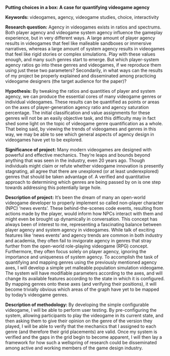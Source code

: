 **Putting choices in a box: A case for quantifying videogame agency**

**Keywords:** videogames, agency, videogame studies, choice, interactivity

**Research question:** Agency in videogames exists in ratios and spectrums. Both player agency and videogame system agency influence the gameplay experience, but in very different ways. A large amount of player agency results in videogames that feel like malleable sandboxes or immersive narratives, whereas a large amount of system agency results in videogames that feel like rigid stories or complex simulations. Play with these values enough, and many such genres start to emerge. But which player-system agency ratios go into these genres and videogames, if we reproduce them using just these two parameters? Secondarily, in what ways can the results of my project be properly explained and disseminated among practicing videogame designers (the target audience for the paper)?

**Hypothesis:** By tweaking the ratios and quantities of player and system agency, we can produce the essential cores of many videogame genres or individual videogames. These results can be quantified as points or areas on the axes of player-generation agency ratio and agency saturation percentage. The initial classification and value assignments for these genres will not be an easily objective task, and this difficulty may in fact shed some light on the topic of videogame genre quantification as a whole. That being said, by viewing the trends of videogames and genres in this way, we may be able to see which general aspects of agency design in videogames have yet to be explored.

**Significance of project:** Many modern videogames are designed with powerful and effective mechanics. They’re leaps and bounds beyond anything that was seen in the industry, even 20 years ago. Though individuals might claim or refute whether videogame innovation is presently stagnating, all agree that there are unexplored (or at least underexplored) genres that should be taken advantage of. A verified and quantitative approach to determining which genres are being passed by on is one step towards addressing this potentially large hole.

**Description of project:** It’s been the dream of many an open-world videogame developer to properly implement so called non-player character (NPC) ‘news events’. These behind-the-scenes code events, resulting from actions made by the player, would inform how NPCs interact with them and might even be brought up dynamically in conversation. This concept has always been of interest to me, representing a fascinating balance between player agency and system agency in videogames. While talk of exciting features like ‘news events’ and agency trends are common in both industry and academia, they often fail to invigorate agency in genres that stray further from the open-world role-playing videogame (RPG) concept. Furthermore, they often focus solely on player agency, ignoring the importance and uniqueness of system agency. To accomplish the task of quantifying and mapping genres using the previously mentioned agency axes, I will develop a simple yet malleable population simulation videogame. The system will have modifiable parameters according to the axes, and will change its available features according to the state in which it is configured. By mapping genres onto these axes (and verifying their positions), it will become trivially obvious which areas of the graph have yet to be mapped by today’s videogame genres.

**Description of methodology:** By developing the simple configurable videogame, I will be able to perform user testing. By pre-configuring the system, allowing participants to play the videogame in its current state, and then asking them to give their opinion on the genre of the version they played, I will be able to verify that the mechanics that I assigned to each genre (and therefore their grid placements) are valid. Once my system is verified and the gaps in the grid begin to become apparent, I will then lay a framework for how such a wellspring of research could be disseminated among active and working members of the game design industry.
